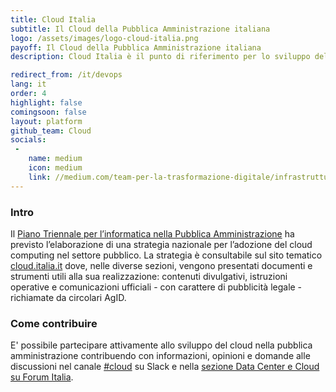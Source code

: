 ```yaml
---
title: Cloud Italia
subtitle: Il Cloud della Pubblica Amministrazione italiana
logo: /assets/images/logo-cloud-italia.png
payoff: Il Cloud della Pubblica Amministrazione italiana
description: Cloud Italia è il punto di riferimento per lo sviluppo del Cloud nella pubblica amministrazione italiana. 

redirect_from: /it/devops
lang: it
order: 4
highlight: false
comingsoon: false
layout: platform
github_team: Cloud
socials:
 -
    name: medium
    icon: medium
    link: //medium.com/team-per-la-trasformazione-digitale/infrastrutture-digitali-cloud/home
---
```


### Intro

Il [Piano Triennale per l’informatica nella Pubblica Amministrazione](https://pianotriennale-ict.italia.it/) ha previsto l’elaborazione di una strategia nazionale per l’adozione del cloud computing nel settore pubblico. La strategia è consultabile sul sito tematico [cloud.italia.it](https://cloud.italia.it) dove, nelle diverse sezioni, vengono presentati documenti e strumenti utili alla sua realizzazione: contenuti divulgativi, istruzioni operative e comunicazioni ufficiali - con carattere di pubblicità legale - richiamate da circolari AgID.

### Come contribuire

E' possibile partecipare attivamente allo sviluppo del cloud nella pubblica amministrazione contribuendo con informazioni, opinioni e domande alle discussioni nel canale [#cloud](https://developersitalia.slack.com/messages/C9TCMU07R) su Slack e nella [sezione Data Center e Cloud su Forum Italia](https://forum.italia.it/c/piano-triennale/data-center-e-cloud).
